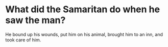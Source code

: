 # What did the Samaritan do when he saw the man?

He bound up his wounds, put him on his animal, brought him to an inn, and took care of him.
